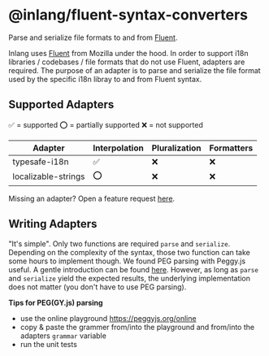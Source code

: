 # @inlang/fluent-syntax-converters

Parse and serialize file formats to and from [Fluent](https://projectfluent.org/).

Inlang uses [Fluent](https://projectfluent.org/) from Mozilla under the hood. In order to support i18n libraries / codebases / file formats that do not use Fluent, adapters are required. The purpose of an adapter is to parse and serialize the file format used by
the specific i18n libray to and from Fluent syntax.

## Supported Adapters

✅ = supported
⭕ = partially supported
❌ = not supported

| Adapter             | Interpolation | Pluralization | Formatters |
| ------------------- | ------------- | ------------- | ---------- |
| typesafe-i18n       | ✅            | ❌            | ❌         |
| localizable-strings | ⭕            | ❌            | ❌         |

Missing an adapter? Open a feature request [here](https://github.com/inlang/inlang/discussions/categories/feature-requests).

## Writing Adapters

"It's simple". Only two functions are required `parse` and `serialize`. Depending on the complexity of the syntax, those two function can take some hours to implement though. We found PEG parsing with Peggy.js useful. A gentle introduction can be found [here](https://coderwall.com/p/316gba/beginning-parsers-with-peg-js). However, as long as `parse` and `serialize` yield the expected results, the underlying implementation does not matter (you don't have to use PEG parsing).

**Tips for PEG(GY.js) parsing**

- use the online playground https://peggyjs.org/online
- copy & paste the grammer from/into the playground and from/into the adapters `grammar` variable
- run the unit tests
